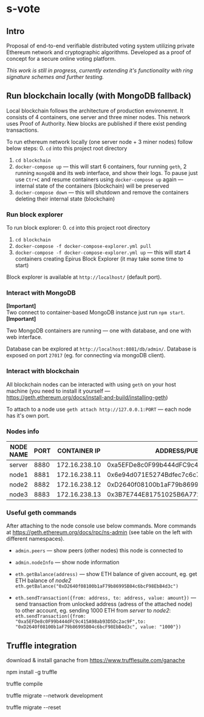 # s-vote

## Intro
Proposal of end-to-end verifiable distributed voting system utilizing private Ethereum network and cryptographic algorithms.
Developed as a proof of concept for a secure online voting platform.

*This work is still in progress, currently extending it's functionality with ring signature schemes and further testing.*

## Run blockchain locally (with MongoDB fallback)

Local blockchain follows the architecture of production environemnt. It consists of 4 containers, one server and three miner nodes. This network uses Proof of Authority. New blocks are published if there exist pending transactions.

To run ethereum network locally (one server node + 3 miner nodes) follow below steps:
0. `cd` into this project root directory
1. `cd blockchain`
2. `docker-compose up` — this will start 6 containers, four running `geth`, 2 running `mongoDB` and its web interface, and show their logs. To pause just use `Ctr+C` and resume containers using `docker-compose up` again — internal state of the containers (blockchain) will be preserved
3. `docker-compose down` — this will shutdown and remove the containers deleting their internal state (blockchain)

### Run block explorer

To run block explorer:
0. `cd` into this project root directory
1. `cd blockchain`
2. `docker-compose -f docker-compose-explorer.yml pull`
3. `docker-compose -f docker-compose-explorer.yml up` — this will start 4 containers creating Epirus Block Explorer (it may take some time to start)

Block explorer is available at `http://localhost/` (default port).

### Interact with MongoDB
**[Important]**  
Two connect to container-based MongoDB instance just run `npm start`.  
**[Important]**

Two MongoDB containers are running — one with database, and one with web interface.

Database can be explored at `http://localhost:8081/db/admin/`. Database is exposed on port `27017` (eg. for connecting via mongoDB client).

### Interact with blockchain
All blockchain nodes can be interacted with using `geth` on your host machine (you need to install it yourself — https://geth.ethereum.org/docs/install-and-build/installing-geth)

To attach to a node use `geth attach http://127.0.0.1:PORT` — each node has it's own port.

### Nodes info

| NODE NAME |  PORT |  CONTAINER IP  |               ADDRESS/PUBLIC KEY            |
|-----------|-------|----------------|---------------------------------------------|
| server    |  8880 |  172.16.238.10 |  0xa5EFDe8c0F99b444dFC9c415A98ab93D5Dc2ac9F |
| node1     |  8881 |  172.16.238.11 |  0x6e94d071E5274Bdfec7c6c7aEbBb8c7c230ab271 |
| node2     |  8882 |  172.16.238.12 |  0xD2640f08100b1aF79b86995B04c6bcF98EbB4d3c |
| node3     |  8883 |  172.16.238.13 |  0x3B7E744E81751025B6A772211d32F57670dD0F47 |

### Useful geth commands

After attaching to the node console use below commands. More commands at https://geth.ethereum.org/docs/rpc/ns-admin (see table on the left with different namespaces).

* `admin.peers` — show peers (other nodes) this node is connected to

* `admin.nodeInfo` — show node information

* `eth.getBalance(address)` — show ETH balance of given account, eg. get ETH balance of *node2* `eth.getBalance("0xD2640f08100b1aF79b86995B04c6bcF98EbB4d3c")`

* `eth.sendTransaction({from: address, to: address, value: amount})` — send transaction from unlocked address (adress of the attached node) to other account, eg. sending 1000 ETH from *server* to *node2*: `eth.sendTransaction({from: "0xa5EFDe8c0F99b444dFC9c415A98ab93D5Dc2ac9F",to: "0xD2640f08100b1aF79b86995B04c6bcF98EbB4d3c", value: "1000"})`

## Truffle integration

download & install ganache from https://www.trufflesuite.com/ganache

npm install -g truffle 

truffle compile

truffle migrate --network development

truffle migrate --reset
